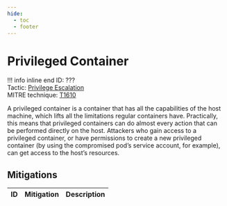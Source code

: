 ```yaml
---
hide:
  - toc
  - footer
---
```


# Privileged Container

!!! info inline end
    ID: ???<br>
    Tactic: [Privilege Escalation](../PrivilegeEscalation/index.md) <br>
    MITRE technique: [T1610](https://attack.mitre.org/techniques/T1610/)

A privileged container is a container that has all the capabilities of the host machine, which lifts all the limitations regular containers have. Practically, this means that privileged containers can do almost every action that can be performed directly on the host. Attackers who gain access to a privileged container, or have permissions to create a new privileged container (by using the compromised pod’s service account, for example), can get access to the host’s resources.

## Mitigations

|ID|Mitigation|Description|
|--|----------|-----------|